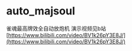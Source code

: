 # auto_majsoul
雀魂最高牌效全自动放炮机
演示视频见b站[https://www.bilibili.com/video/BV1k26pY3E8J/](https://www.bilibili.com/video/BV1k26pY3E8J/)
